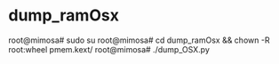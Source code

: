 # dump_ramOsx

root@mimosa# sudo su
root@mimosa# cd dump_ramOsx && chown -R root:wheel pmem.kext/
root@mimosa# ./dump_OSX.py
